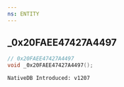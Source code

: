 ```yaml
---
ns: ENTITY
---
```

## _0x20FAEE47427A4497

```c
// 0x20FAEE47427A4497
void _0x20FAEE47427A4497();
```

```
NativeDB Introduced: v1207
```

